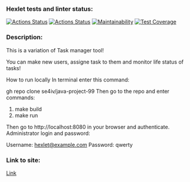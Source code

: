 ### Hexlet tests and linter status:
[![Actions Status](https://github.com/Se4iv/java-project-99/actions/workflows/hexlet-check.yml/badge.svg)](https://github.com/Se4iv/java-project-99/actions)
[![Actions Status](https://github.com/Se4iv/java-project-99/actions/workflows/main.yml/badge.svg)](https://github.com/Se4iv/java-project-99/actions/workflows/main.yml)
[![Maintainability](https://api.codeclimate.com/v1/badges/679fcb4fb7b545bf4590/maintainability)](https://codeclimate.com/github/Se4iv/java-project-99/maintainability)
[![Test Coverage](https://api.codeclimate.com/v1/badges/679fcb4fb7b545bf4590/test_coverage)](https://codeclimate.com/github/Se4iv/java-project-99/test_coverage)
### Description:
This is a variation of Task manager tool!

You can make new users, assigne task to them and monitor life status of tasks!

How to run locally
In terminal enter this command:

gh repo clone se4iv/java-project-99
Then go to the repo and enter commands:

1) make build
2) make run

Then go to http://localhost:8080 in your browser and authenticate. Administrator login and password:

Username: hexlet@example.com
Password: qwerty

### Link to site: 
[Link](https://java-project-99-production-a2fb.up.railway.app/)

